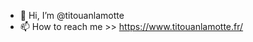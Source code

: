 - 👋 Hi, I’m @titouanlamotte
- 📫 How to reach me >> https://www.titouanlamotte.fr/

<!---
titouanlamotte/titouanlamotte is a ✨ special ✨ repository because its `README.md` (this file) appears on your GitHub profile.
You can click the Preview link to take a look at your changes.
--->
